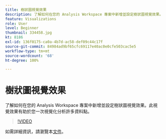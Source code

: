 ```yaml
---
title: 樹狀圖視覺效果
description: 了解如何在您的 Analysis Workspace 專案中新增並設定樹狀圖視覺效果。此視覺效果有助於您一次視覺化分析許多資料點。
feature: Visualizations
role: User
level: Beginner
thumbnail: 334458.jpg
kt: 8186
exl-id: 136f0175-ca0a-4b7d-ac58-def09c44c17f
source-git-commit: 84984ad9bf65cfc69117e40ac0e0cfe503cac5e5
workflow-type: tm+mt
source-wordcount: '68'
ht-degree: 100%

---
```


# 樹狀圖視覺效果

了解如何在您的 Analysis Workspace 專案中新增並設定樹狀圖視覺效果。此視覺效果有助於您一次視覺化分析許多資料點。

>[!VIDEO](https://video.tv.adobe.com/v/334458/?quality=12&learn=on)

如需詳細資訊，請瀏覽本[文件](https://experienceleague.adobe.com/docs/analytics/analyze/analysis-workspace/visualizations/treemap.html?lang=zh-Hant)。
